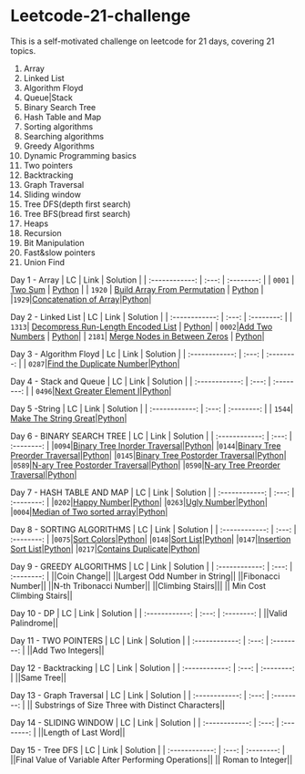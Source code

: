 # Leetcode-21-challenge
This is a self-motivated challenge on leetcode for 21 days, covering 21 topics.
1) Array
2) Linked List
3) Algorithm Floyd
4) Queue|Stack
5) Binary Search Tree
6) Hash Table and Map
7) Sorting algorithms
8) Searching algorithms
9) Greedy Algorithms
10) Dynamic Programming basics
11) Two pointers 
12) Backtracking 
13) Graph Traversal
14) Sliding window
15) Tree DFS(depth first search)
16) Tree BFS(bread first search)
17) Heaps
18) Recursion
19) Bit Manipulation
20) Fast&slow pointers
21) Union Find

Day 1 - Array
| LC     | Link      | Solution  |
| :------------: |   :---:       | :--------: |
| `0001`        | <a href ="https://leetcode.com/problems/two-sum/">Two Sum</a>        | <a href="https://github.com/LilBaga/Leetcode-21-challenge/blob/main/Solutions/Array/Two%20Sum " target="_blank">Python</a>  |
| `1920`         | <a href="https://leetcode.com/problems/build-array-from-permutation/">Build Array From Permutation</a>        | <a href ="https://github.com/LilBaga/Leetcode-21-challenge/tree/main/Solutions/Array">Python</a> |
|`1929`|<a href ="https://leetcode.com/problems/concatenation-of-array/">Concatenation of Array</a>|<a href="https://github.com/LilBaga/Leetcode-21-challenge/blob/main/Solutions/Array/Concatenation%20of%20Array">Python</a>|

Day 2 - Linked List
| LC     | Link      | Solution  |
| :------------: |   :---:       | :--------: |
| `1313`| <a href = "https://leetcode.com/problems/decompress-run-length-encoded-list/description/">Decompress Run-Length Encoded List</a> | <a href = "https://github.com/LilBaga/Leetcode-21-challenge/blob/main/Solutions/Linked%20List/Decompress%20Run-Length%20Encoded%20List">Python</a>|
| `0002`|<a href = "https://leetcode.com/problems/add-two-numbers/description/">Add Two Numbers</a> | <a href = "https://github.com/LilBaga/Leetcode-21-challenge/tree/main/Solutions/Linked%20List">Python</a>|
| `2181`| <a href ="https://leetcode.com/problems/merge-nodes-in-between-zeros/description/">Merge Nodes in Between Zeros</a>  | <a href="https://github.com/LilBaga/Leetcode-21-challenge/tree/main/Solutions/Linked%20List">Python</a>|

Day 3 - Algorithm Floyd
| Lc     | Link      | Solution  |
| :------------: |   :---:       | :--------: |
| `0287`|<a href="https://leetcode.com/problems/find-the-duplicate-number/description/">Find the Duplicate Number</a>|<a href ="https://github.com/LilBaga/Leetcode-21-challenge/blob/main/Solutions/Algorithm-Floyd.py">Python</a>|

Day 4 - Stack and Queue
| LC     | Link      | Solution  |
| :------------: |   :---:       | :--------: |
| `0496`|<a href = "https://leetcode.com/problems/next-greater-element-i/">Next Greater Element I</a>|<a href = "https://github.com/LilBaga/Leetcode-21-challenge/tree/main/Solutions/StackQueue">Python</a>|

Day 5 -String
| LC     | Link      | Solution  |
| :------------: |   :---:       | :--------: |
| `1544`|<a href = "https://leetcode.com/problems/make-the-string-great/"> Make The String Great</a>|<a href = "https://github.com/LilBaga/Leetcode-21-challenge/blob/main/Solutions/String/MakeTheStringGreat.py">Python</a>|

Day 6 - BINARY SEARCH TREE
| LC     | Link      | Solution  |
| :------------: |   :---:       | :--------: |
|`0094`|<a href = "https://leetcode.com/problems/n-ary-tree-preorder-traversal">Binary Tree Inorder Traversal</a>|<a href = "https://github.com/LilBaga/Leetcode-21-challenge/blob/main/Solutions/BST/BinaryTreeInorderTraversal.py">Python</a>|
|`0144`|<a href = "https://leetcode.com/problems/n-ary-tree-postorder-traversal">Binary Tree Preorder Traversal</a>|<a href = "https://github.com/LilBaga/Leetcode-21-challenge/blob/main/Solutions/BST/BinaryTreePostorderTraversal.py">Python</a>|
|`0145`|<a href = "https://leetcode.com/problems/binary-tree-postorder-traversal">Binary Tree Postorder Traversal</a>|<a href = "https://github.com/LilBaga/Leetcode-21-challenge/blob/main/Solutions/BST/BinaryTreePreorderTraversal.py">Python</a>|
|`0589`|<a href = "https://leetcode.com/problems/binary-tree-preorder-traversal">N-ary Tree Postorder Traversal</a>|<a href = "https://github.com/LilBaga/Leetcode-21-challenge/blob/main/Solutions/BST/N-aryTreePostorderTraversal.py">Python</a>|
|`0590`|<a href = "https://leetcode.com/problems/binary-tree-inorder-traversal">N-ary Tree Preorder Traversal</a>|<a href = "https://github.com/LilBaga/Leetcode-21-challenge/blob/main/Solutions/BST/N-aryTreePreorderTraversal.py">Python</a>|

Day 7 - HASH TABLE AND MAP
| LC   | Link      | Solution  |
| :------------: |   :---:       | :--------: |
|`0202`|<a href = "https://leetcode.com/problems/happy-number/">Happy Number</a>|<a href = "https://github.com/LilBaga/Leetcode-21-challenge/blob/main/Solutions/Set/HappyNumber.py">Python</a>|
|`0263`|<a href = "https://leetcode.com/problems/ugly-number//">Ugly Number</a>|<a href = "https://github.com/LilBaga/Leetcode-21-challenge/blob/main/Solutions/Math/UglyNumber.py">Python</a>|
|`0004`|<a href = "https://leetcode.com/problems/median-of-two-sorted-arrays">Median of Two sorted array</a>|<a href = "https://github.com/LilBaga/Leetcode-21-challenge/blob/main/Solutions/Array/MedianofTwoSortedArrays.py">Python</a>|

Day 8 - SORTING ALGORITHMS
| LC   | Link      | Solution  |
| :------------: |   :---:       | :--------: |
|`0075`|<a href = "https://leetcode.com/problems/sort-colors">Sort Colors</a>|<a href = "https://github.com/LilBaga/Leetcode-21-challenge/blob/main/Solutions/Sorting/SortColors.py">Python</a>|
|`0148`|<a href = "https://leetcode.com/problems/sort-list">Sort List</a>|<a href = "https://github.com/LilBaga/Leetcode-21-challenge/blob/main/Solutions/Sorting/SortList.py">Python</a>|
|`0147`|<a href = "https://leetcode.com/problems/insertion-sort-list">Insertion Sort List</a>|<a href = "https://github.com/LilBaga/Leetcode-21-challenge/blob/main/Solutions/Sorting/InsertionSortList.py">Python</a>|
|`0217`|<a href = "https://leetcode.com/problems/contains-duplicate">Contains Duplicate</a>|<a href = "https://github.com/LilBaga/Leetcode-21-challenge/blob/main/Solutions/Sorting/ContainsDublicate.py">Python</a>|

Day 9 - GREEDY ALGORITHMS
| LC   | Link      | Solution  |
| :------------: |   :---:       | :--------: |
||Coin Change||
||Largest Odd Number in String||
||Fibonacci Number||
||N-th Tribonacci Number||
||Climbing Stairs|||
||	Min Cost Climbing Stairs||

Day 10 - DP
| LC   | Link      | Solution  |
| :------------: |   :---:       | :--------: |
||Valid Palindrome||

Day 11 - TWO POINTERS 
| LC   | Link      | Solution  |
| :------------: |   :---:       | :--------: |
||Add Two Integers||

Day 12 - Backtracking 
| LC   | Link      | Solution  |
| :------------: |   :---:       | :--------: |
||Same Tree||

Day 13 - Graph Traversal
| LC   | Link      | Solution  |
| :------------: |   :---:       | :--------: |
||	Substrings of Size Three with Distinct Characters||

Day 14 - SLIDING WINDOW 
| LC   | Link      | Solution  |
| :------------: |   :---:       | :--------: |
||Length of Last Word||

Day 15 - Tree DFS 
| LC   | Link      | Solution  |
| :------------: |   :---:       | :--------: |
||Final Value of Variable After Performing Operations||
||	Roman to Integer||
